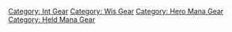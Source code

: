[Category: Int Gear](Category:_Int_Gear "wikilink") [Category: Wis
Gear](Category:_Wis_Gear "wikilink") [Category: Hero Mana
Gear](Category:_Hero_Mana_Gear "wikilink") [Category: Held Mana
Gear](Category:_Held_Mana_Gear "wikilink")
